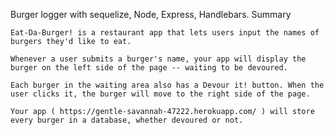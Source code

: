 Burger logger with sequelize, Node, Express, Handlebars.
Summary

    Eat-Da-Burger! is a restaurant app that lets users input the names of burgers they'd like to eat.

	Whenever a user submits a burger's name, your app will display the burger on the left side of the page -- waiting to be devoured.

	Each burger in the waiting area also has a Devour it! button. When the user clicks it, the burger will move to the right side of the page.

	Your app ( https://gentle-savannah-47222.herokuapp.com/ ) will store every burger in a database, whether devoured or not.